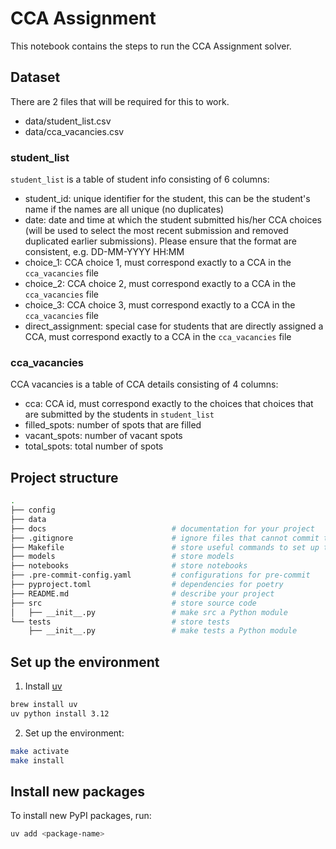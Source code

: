 # CCA Assignment

This notebook contains the steps to run the CCA Assignment solver.

## Dataset

There are 2 files that will be required for this to work.
* data/student_list.csv
* data/cca_vacancies.csv

### student_list
`student_list` is a table of student info consisting of 6 columns:
* student_id: unique identifier for the student, this can be the student's name if the names are all unique (no duplicates)
* date: date and time at which the student submitted his/her CCA choices (will be used to select the most recent submission and removed duplicated earlier submissions). Please ensure that the format are consistent, e.g. DD-MM-YYYY HH:MM
* choice_1: CCA choice 1, must correspond exactly to a CCA in the `cca_vacancies` file
* choice_2: CCA choice 2, must correspond exactly to a CCA in the `cca_vacancies` file
* choice_3: CCA choice 3, must correspond exactly to a CCA in the `cca_vacancies` file
* direct_assignment: special case for students that are directly assigned a CCA, must correspond exactly to a CCA in the `cca_vacancies` file


### cca_vacancies
CCA vacancies is a table of CCA details consisting of 4 columns:
* cca: CCA id, must correspond exactly to the choices that choices that are submitted by the students in `student_list`
* filled_spots: number of spots that are filled
* vacant_spots: number of vacant spots
* total_spots: total number of spots

## Project structure
```bash
.
├── config                      
├── data            
├── docs                            # documentation for your project
├── .gitignore                      # ignore files that cannot commit to Git
├── Makefile                        # store useful commands to set up the environment
├── models                          # store models
├── notebooks                       # store notebooks
├── .pre-commit-config.yaml         # configurations for pre-commit
├── pyproject.toml                  # dependencies for poetry
├── README.md                       # describe your project
├── src                             # store source code
│   ├── __init__.py                 # make src a Python module 
└── tests                           # store tests
    ├── __init__.py                 # make tests a Python module 
```

## Set up the environment
1. Install [uv](https://docs.astral.sh/uv/getting-started/installation/)
```bash
brew install uv
uv python install 3.12
```
2. Set up the environment:
```bash
make activate
make install
```

## Install new packages
To install new PyPI packages, run:
```bash
uv add <package-name>
```
